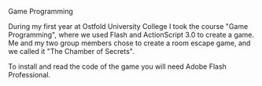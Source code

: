 Game Programming

During my first year at Ostfold University College I took the course "Game Programming", where we used Flash and ActionScript 3.0 to create a game. 
Me and my two group members chose to create a room escape game, and we called it "The Chamber of Secrets". 

To install and read the code of the game you will need Adobe Flash Professional. 